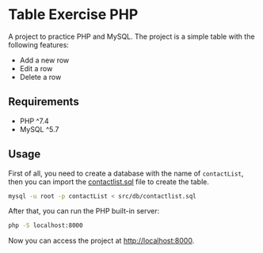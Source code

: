 # Table Exercise PHP

A project to practice PHP and MySQL. The project is a simple table with the following features:

- Add a new row
- Edit a row
- Delete a row

## Requirements

- PHP ^7.4
- MySQL ^5.7

## Usage

First of all, you need to create a database with the name of `contactList`, then you can import the [contactlist.sql](src/db/contactlist.sql) file to create the table.

```bash
mysql -u root -p contactList < src/db/contactlist.sql
```

After that, you can run the PHP built-in server:

```bash
php -S localhost:8000
```

Now you can access the project at [http://localhost:8000](http://localhost:8000).

